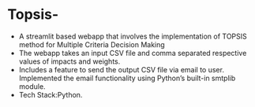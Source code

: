 # Topsis-
- A streamlit based webapp that involves the implementation of TOPSIS method for Multiple Criteria Decision Making
- The webapp takes an input CSV file and comma separated respective values of impacts and weights.
- Includes a feature to send the output CSV file via email to user. Implemented the email functionality using Python’s
built-in smtplib module.
- Tech Stack:Python.

